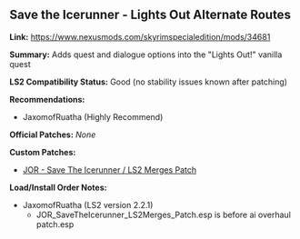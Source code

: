## Save the Icerunner - Lights Out Alternate Routes

**Link:** https://www.nexusmods.com/skyrimspecialedition/mods/34681

**Summary:** Adds quest and dialogue options into the "Lights Out!" vanilla quest

**LS2 Compatibility Status:** Good (no stability issues known after patching)

**Recommendations:** 
* JaxomofRuatha (Highly Recommend)

**Official Patches:**
_None_

**Custom Patches:**
* [JOR - Save The Icerunner / LS2 Merges Patch](custom-patches/JOR_SaveTheIcerunner_LS2Merges_Patch.esp)

**Load/Install Order Notes:**
* JaxomofRuatha (LS2 version 2.2.1)
  * JOR_SaveTheIcerunner_LS2Merges_Patch.esp is before ai overhaul patch.esp
